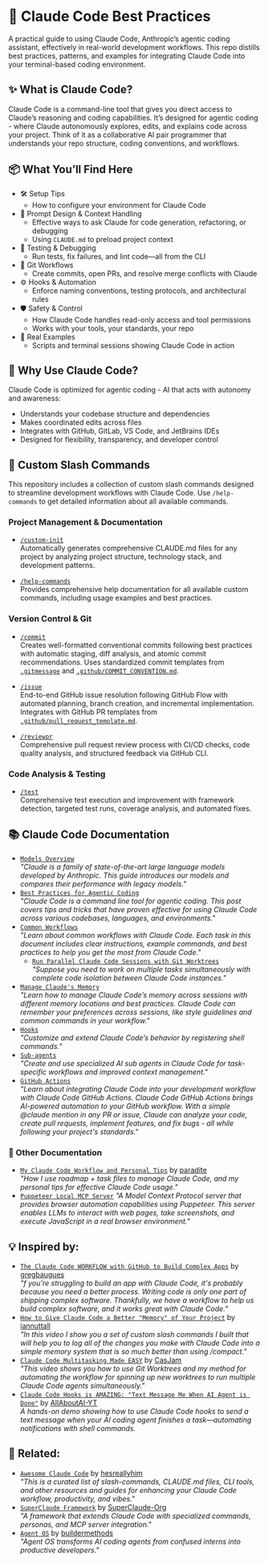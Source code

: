 # 🧠 Claude Code Best Practices

A practical guide to using Claude Code, Anthropic’s agentic coding assistant, effectively in real-world development workflows. This repo distills best practices, patterns, and examples for integrating Claude Code into your terminal-based coding environment.

## ✨ What is Claude Code?

Claude Code is a command-line tool that gives you direct access to Claude’s reasoning and coding capabilities. It’s designed for agentic coding - where Claude autonomously explores, edits, and explains code across your project. Think of it as a collaborative AI pair programmer that understands your repo structure, coding conventions, and workflows.

## 📦 What You’ll Find Here

- 🛠️ Setup Tips
    - How to configure your environment for Claude Code 
- 🧠 Prompt Design & Context Handling
    - Effective ways to ask Claude for code generation, refactoring, or debugging
    - Using `CLAUDE.md` to preload project context   
- 🧪 Testing & Debugging
    - Run tests, fix failures, and lint code—all from the CLI
- 🔄 Git Workflows
    - Create commits, open PRs, and resolve merge conflicts with Claude
- ⚙️ Hooks & Automation
    - Enforce naming conventions, testing protocols, and architectural rules
- 🛡️ Safety & Control
    - How Claude Code handles read-only access and tool permissions
    - Works with your tools, your standards, your repo
- 🧰 Real Examples
    - Scripts and terminal sessions showing Claude Code in action

## 🧭 Why Use Claude Code?

Claude Code is optimized for agentic coding - AI that acts with autonomy and awareness:

- Understands your codebase structure and dependencies
- Makes coordinated edits across files
- Integrates with GitHub, GitLab, VS Code, and JetBrains IDEs
- Designed for flexibility, transparency, and developer control

## 🔧 Custom Slash Commands

This repository includes a collection of custom slash commands designed to streamline development workflows with Claude Code. Use `/help-commands` to get detailed information about all available commands.

### Project Management & Documentation

- [`/custom-init`](https://github.com/awattar/claude-code-best-practices/blob/main/.claude/commands/custom-init.md)  
  Automatically generates comprehensive CLAUDE.md files for any project by analyzing project structure, technology stack, and development patterns.

- [`/help-commands`](https://github.com/awattar/claude-code-best-practices/blob/main/.claude/commands/help-commands.md)  
  Provides comprehensive help documentation for all available custom commands, including usage examples and best practices.

### Version Control & Git

- [`/commit`](https://github.com/awattar/claude-code-best-practices/blob/main/.claude/commands/commit.md)  
  Creates well-formatted conventional commits following best practices with automatic staging, diff analysis, and atomic commit recommendations. Uses standardized commit templates from [`.gitmessage`](https://github.com/awattar/claude-code-best-practices/blob/main/.gitmessage) and [`.github/COMMIT_CONVENTION.md`](https://github.com/awattar/claude-code-best-practices/blob/main/.github/COMMIT_CONVENTION.md).

- [`/issue`](https://github.com/awattar/claude-code-best-practices/blob/main/.claude/commands/issue.md)  
  End-to-end GitHub issue resolution following GitHub Flow with automated planning, branch creation, and incremental implementation. Integrates with GitHub PR templates from [`.github/pull_request_template.md`](https://github.com/awattar/claude-code-best-practices/blob/main/.github/pull_request_template.md).

- [`/reviewpr`](https://github.com/awattar/claude-code-best-practices/blob/main/.claude/commands/reviewpr.md)  
  Comprehensive pull request review process with CI/CD checks, code quality analysis, and structured feedback via GitHub CLI.

### Code Analysis & Testing

- [`/test`](https://github.com/awattar/claude-code-best-practices/blob/main/.claude/commands/test.md)  
  Comprehensive test execution and improvement with framework detection, targeted test runs, coverage analysis, and automated fixes.


## 📚 Claude Code Documentation

- [`Models Overview`](https://docs.anthropic.com/en/docs/about-claude/models/overview)  
  _"Claude is a family of state-of-the-art large language models developed by Anthropic. This guide introduces our models and compares their performance with legacy models."_
- [`Best Practices for Agentic Coding`](https://www.anthropic.com/engineering/claude-code-best-practices)  
  _"Claude Code is a command line tool for agentic coding. This post covers tips and tricks that have proven effective for using Claude Code across various codebases, languages, and environments."_
- [`Common Workflows`](https://docs.anthropic.com/en/docs/claude-code/common-workflows)  
_"Learn about common workflows with Claude Code. Each task in this document includes clear instructions, example commands, and best practices to help you get the most from Claude Code."_
  - [`Run Parallel Claude Code Sessions with Git Worktrees`](https://docs.anthropic.com/en/docs/claude-code/common-workflows#run-parallel-claude-code-sessions-with-git-worktrees)  
    _"Suppose you need to work on multiple tasks simultaneously with complete code isolation between Claude Code instances."_
- [`Manage Claude's Memory`](https://docs.anthropic.com/en/docs/claude-code/memory)  
  _"Learn how to manage Claude Code’s memory across sessions with different memory locations and best practices. Claude Code can remember your preferences across sessions, like style guidelines and common commands in your workflow."_
- [`Hooks`](https://docs.anthropic.com/en/docs/claude-code/hooks)  
  _"Customize and extend Claude Code’s behavior by registering shell commands."_
- [`Sub-agents`](https://docs.anthropic.com/en/docs/claude-code/sub-agents)  
  _"Create and use specialized AI sub agents in Claude Code for task-specific workflows and improved context management."_
- [`GitHub Actions`](https://docs.anthropic.com/en/docs/claude-code/github-actions)  
  _"Learn about integrating Claude Code into your development workflow with Claude Code GitHub Actions. Claude Code GitHub Actions brings AI-powered automation to your GitHub workflow. With a simple @claude mention in any PR or issue, Claude can analyze your code, create pull requests, implement features, and fix bugs - all while following your project's standards."_

### 🔖 Other Documentation

- [`My Claude Code Workflow and Personal Tips`](https://thegroundtruth.substack.com/p/my-claude-code-workflow-and-personal-tips) by [paradite](https://github.com/paradite)  
  _"How I use roadmap + task files to manage Claude Code, and my personal tips for effective Claude Code usage."_
- [`Puppeteer Local MCP Server`](https://github.com/modelcontextprotocol/servers-archived/tree/main/src/puppeteer)
  _"A Model Context Protocol server that provides browser automation capabilities using Puppeteer. This server enables LLMs to interact with web pages, take screenshots, and execute JavaScript in a real browser environment."_

## 💡 Inspired by:

- [`The Claude Code WORKFLOW with GitHub to Build Complex Apps`](https://www.youtube.com/watch?v=FjHtZnjNEBU) by [gregbaugues](https://github.com/gregbaugues)  
  _"f you're struggling to build an app with Claude Code, it's probably because you need a better process. Writing code is only one part of shipping complex software. Thankfully, we have a workflow to help us build complex software, and it works great with Claude Code."_
- [`How to Give Claude Code a Better "Memory" of Your Project`](https://www.youtube.com/watch?v=higAxJk_zig) by [iannuttall](https://github.com/iannuttall)  
  _"In this video I show you a set of custom slash commands I built that will help you to log all of the changes you make with Claude Code into a simple memory system that is so much better than using /compact."_
- [`Claude Code Multitasking Made EASY`](https://www.youtube.com/watch?v=Bz5fyyCa2-0) by [CasJam](https://github.com/CasJam)  
  _"This video shows you how to use Git Worktrees and my method for automating the workflow for spinning up new worktrees to run multiple Claude Code agents simultaneously."_
- [`Claude Code Hooks is AMAZING: "Text Message Me When AI Agent is Done"`](https://www.youtube.com/watch?v=bvwn3h2XUp4) by [AllAboutAI-YT](https://github.com/AllAboutAI-YT)  
  _A hands-on demo showing how to use Claude Code hooks to send a text message when your AI coding agent finishes a task—automating notifications with shell commands._

## 🔗 Related:

- [`Awesome Claude Code`](https://github.com/hesreallyhim/awesome-claude-code) by [hesreallyhim](https://github.com/hesreallyhim)  
  _"This is a curated list of slash-commands, CLAUDE.md files, CLI tools, and other resources and guides for enhancing your Claude Code workflow, productivity, and vibes."_
- [`SuperClaude Framework`](https://github.com/SuperClaude-Org/SuperClaude_Framework) by [SuperClaude-Org](https://github.com/SuperClaude-Org)  
  _"A framework that extends Claude Code with specialized commands, personas, and MCP server integration."_
- [`Agent OS`](https://github.com/buildermethods/agent-os) by [buildermethods](https://github.com/buildermethods)  
  _"Agent OS transforms AI coding agents from confused interns into productive developers."_
